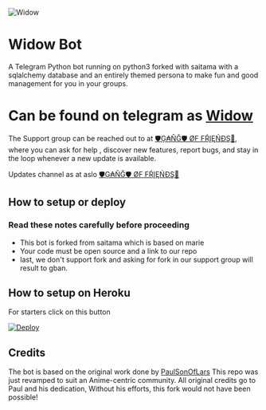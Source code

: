 ![Widow](https://telegra.ph/file/39500bb2a6205ecc98807.jpg)
# Widow Bot

A Telegram Python bot running on python3 forked with saitama with a sqlalchemy database and an entirely themed persona to make fun and good management for you in your groups.

# Can be found on telegram as [Widow](https://t.me/Widow_robot)

The Support group can be reached out to at [🛡Ģ₳ŇĞ🛡 ØF FŔĮĘŃĐŞ📝](https://t.me/gangoffriends), where you can ask for help , discover new features, report bugs, and stay in the loop whenever a new update is available. 


Updates channel as at aslo [🛡Ģ₳ŇĞ🛡 ØF FŔĮĘŃĐŞ📝](https://t.me/gangoffriendschannel)

## How to setup or deploy

### Read these notes carefully before proceeding 
 - This bot is forked from saitama which is based on marie
 - Your code must be open source and a link to our repo
 - last, we don't support fork and asking for fork in our support group will result to gban.

## How to setup on Heroku 
For starters click on this button 

[![Deploy](https://www.herokucdn.com/deploy/button.svg)](https://heroku.com/deploy?template=https://github.com/deshadeeth-thisarana/Widow.git) 

## Credits
The bot is based on the original work done by [PaulSonOfLars](https://github.com/PaulSonOfLars)
This repo was just revamped to suit an Anime-centric community. All original credits go to Paul and his dedication, Without his efforts, this fork would not have been possible!
